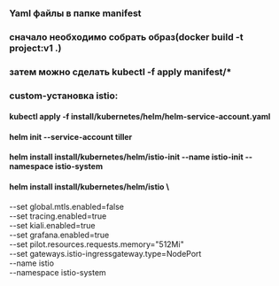 ### Yaml файлы в папке manifest
### сначало необходимо собрать образ(docker build -t project:v1 .)
### затем можно сделать kubectl -f apply manifest/*
### custom-установка istio:
#### kubectl apply -f install/kubernetes/helm/helm-service-account.yaml
#### helm init --service-account tiller
#### helm install install/kubernetes/helm/istio-init  --name istio-init   --namespace istio-system
#### helm install install/kubernetes/helm/istio \
  --set global.mtls.enabled=false \
  --set tracing.enabled=true \
  --set kiali.enabled=true \
  --set grafana.enabled=true \
  --set pilot.resources.requests.memory="512Mi" \
  --set gateways.istio-ingressgateway.type=NodePort \
  --name istio \
  --namespace istio-system